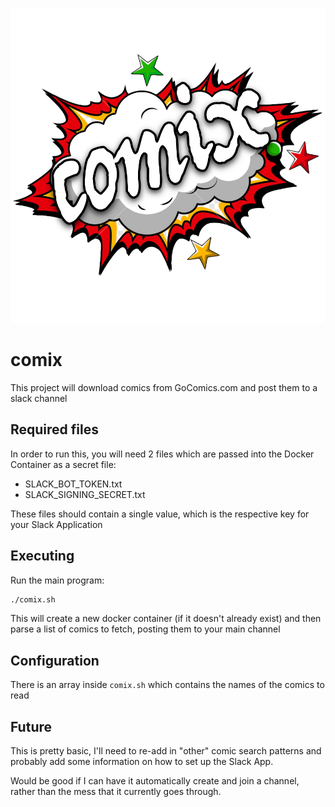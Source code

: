 ![comix](comix.png?raw=true "comix")
# comix

This project will download comics from GoComics.com and post them to a slack channel

## Required files
In order to run this, you will need 2 files which are passed into the Docker Container as a secret file:
* SLACK_BOT_TOKEN.txt
* SLACK_SIGNING_SECRET.txt

These files should contain a single value, which is the respective key for your Slack Application

## Executing

Run the main program:

```sh
./comix.sh
```

This will create a new docker container (if it doesn't already exist) and then parse a list of comics to fetch, posting them to your main channel

## Configuration

There is an array inside `comix.sh` which contains the names of the comics to read

## Future

This is pretty basic, I'll need to re-add in "other" comic search patterns and probably add some information on how to set up the Slack App.

Would be good if I can have it automatically create and join a channel, rather than the mess that it currently goes through.
